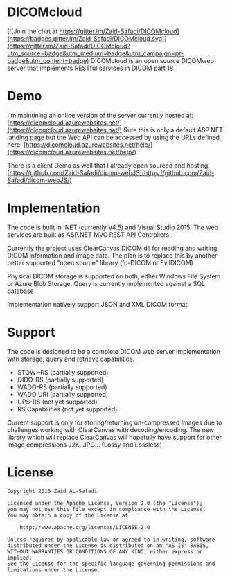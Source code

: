 # DICOMcloud

[![Join the chat at https://gitter.im/Zaid-Safadi/DICOMcloud](https://badges.gitter.im/Zaid-Safadi/DICOMcloud.svg)](https://gitter.im/Zaid-Safadi/DICOMcloud?utm_source=badge&utm_medium=badge&utm_campaign=pr-badge&utm_content=badge)
DICOMcloud is an open source DICOMweb server that implements RESTful services in DICOM part 18


# Demo
I'm maintining an online version of the server currently hosted at: 
[https://dicomcloud.azurewebsites.net/](https://dicomcloud.azurewebsites.net/)
Sure this is only a default ASP.NET landing page but the Web API can be accessed by using the URLs defined here:
[https://dicomcloud.azurewebsites.net/help/](https://dicomcloud.azurewebsites.net/help/)

There is a client Demo as well that I already open sourced and hosting:
[https://github.com/Zaid-Safadi/dicom-webJS](https://github.com/Zaid-Safadi/dicom-webJS/)

# Implementation
The code is built in .NET (currently V4.5) and Visual Studio 2015. The web services are built as ASP.NET MVC REST API Controllers.

Currently the project uses ClearCanvas DICOM dll for reading and writing DICOM information and image data. The plan is to replace this by another better supported "open source" library (fo-DICOM or EvilDICOM)

Physical DICOM storage is supported on both, either Windows File System or Azure Blob Storage.
Query is currently implemented against a SQL database

Implementation natively support JSON and XML DICOM format.



# Support
The code is designed to be a complete DICOM web server implementation with storage, query and retrieve capabilities.

   - STOW –RS (partially supported)
   - QIDO-RS (partially supported)
   - WADO-RS (partially supported)
   - WADO URI (partially supported)
   - UPS-RS (not yet supported)
   - RS Capabilities (not yet supported)

Current support is only for storing/returning un-compressed Images due to challenges working with ClearCanvas with decoding/encoding. 
The new library which will replace ClearCanvas will hopefully have support for other image compressions J2K, JPG... (Lossy and Lossless)

# License
 
    Copyright 2016 Zaid AL-Safadi

    Licensed under the Apache License, Version 2.0 (the "License");
    you may not use this file except in compliance with the License.
    You may obtain a copy of the License at

        http://www.apache.org/licenses/LICENSE-2.0

    Unless required by applicable law or agreed to in writing, software
    distributed under the License is distributed on an "AS IS" BASIS,
    WITHOUT WARRANTIES OR CONDITIONS OF ANY KIND, either express or implied.
    See the License for the specific language governing permissions and
    limitations under the License.
